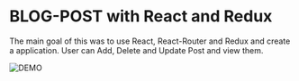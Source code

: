 # BLOG-POST with React and Redux
The main goal of this was to use React, React-Router and Redux and create a application.
User can Add, Delete and Update Post and view them.

![DEMO](https://user-images.githubusercontent.com/82286711/114398325-4abda980-9bbd-11eb-957e-fa4fef0877ac.gif)
